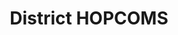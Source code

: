 ---
title: "District HOPCOMS"
url: /mysuru/district-hopcoms-sahukar-chennaiah-road/
shop: Gemüse & Obst
---